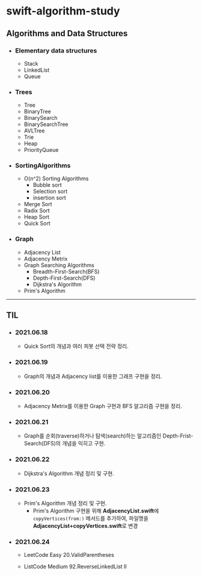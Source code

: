 # **swift-algorithm-study**

## **Algorithms and Data Structures**

- ### Elementary data structures
  - Stack
  - LinkedList
  - Queue
- ### Trees
  - Tree
  - BinaryTree
  - BinarySearch
  - BinarySearchTree
  - AVLTree
  - Trie
  - Heap
  - PriorityQueue
- ### SortingAlgorithms
  - O(n^2) Sorting Algorithms
    - Bubble sort
    - Selection sort
    - insertion sort
  - Merge Sort
  - Radix Sort
  - Heap Sort
  - Quick Sort
- ### Graph
  - Adjacency List
  - Adjacency Metrix
  - Graph Searching Algorithms
    - Breadth-First-Search(BFS)
    - Depth-First-Search(DFS)
    - Dijkstra's Algorithm
  - Prim's Algorithm

---
## **TIL**

- ### 2021.06.18
  - Quick Sort의 개념과 여러 피봇 선택 전략 정리.
  
- ### 2021.06.19
  - Graph의 개념과 Adjacency list를 이용한 그래프 구현을 정리.

- ### 2021.06.20
  - Adjacency Metrix를 이용한 Graph 구현과 BFS 알고리즘 구현을 정리.
  
- ### 2021.06.21
  - Graph를 순회(traverse)하거나 탐색(search)하는 알고리즘인 Depth-Frist-Search(DFS)의 개념을 익히고 구현.

- ### 2021.06.22
  - Dijkstra's Algorithm 개념 정리 및 구현.

- ### 2021.06.23
  - Prim's Algorithm 개념 정리 및 구현.
    - Prim's Algorithm 구현을 위해 **AdjacencyList.swift**에 `copyVertices(from:)` 메서드를 추가하여, 파일명을 **AdjacencyList+copyVertices.swift**로 변경
  
- ### 2021.06.24

  - LeetCode Easy 20.ValidParentheses 

    [solution]: ./LeetCode/Easy/ValidParenthesesEasy20.swift	"solution"

    

  - ListCode Medium 92.ReverseLinkedList II 

    [solution]: ./LeetCode/Medium/ReverseLinkedListIIMedium92.swift	"solution"

    

